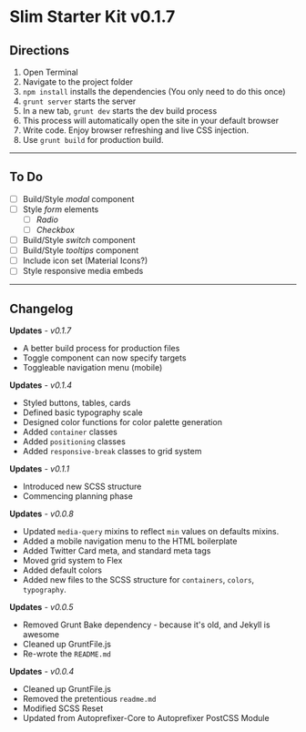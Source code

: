 # Slim Starter Kit v0.1.7


## Directions  

1. Open Terminal  
2. Navigate to the project folder  
3. `npm install` installs the dependencies (You only need to do this once)  
4. `grunt server` starts the server  
5. In a new tab, `grunt dev` starts the dev build process  
6. This process will automatically open the site in your default browser  
7. Write code. Enjoy browser refreshing and live CSS injection.   
8. Use `grunt build` for production build.

----

## To Do
- [ ] Build/Style *modal* component
- [ ] Style *form* elements
    - [ ] *Radio*
    - [ ] *Checkbox*
- [ ] Build/Style *switch* component
- [ ] Build/Style *tooltips* component
- [ ] Include icon set (Material Icons?)
- [ ] Style responsive media embeds

-----


## Changelog

__Updates__ - *v0.1.7*
- A better build process for production files
- Toggle component can now specify targets
- Toggleable navigation menu (mobile)

__Updates__ - *v0.1.4*
- Styled buttons, tables, cards
- Defined basic typography scale
- Designed color functions for color palette generation
- Added `container` classes
- Added `positioning` classes
- Added `responsive-break` classes to grid system

__Updates__ - *v0.1.1*
- Introduced new SCSS structure
- Commencing planning phase

__Updates__ - *v0.0.8*
- Updated `media-query` mixins to reflect `min` values on defaults mixins.
- Added a mobile navigation menu to the HTML boilerplate
- Added Twitter Card meta, and standard meta tags
- Moved grid system to Flex
- Added default colors
- Added new files to the SCSS structure for `containers`, `colors`, `typography`.

__Updates__ - *v0.0.5*
- Removed Grunt Bake dependency - because it's old, and Jekyll is awesome
- Cleaned up GruntFile.js
- Re-wrote the `README.md`

__Updates__ - *v0.0.4*
- Cleaned up GruntFile.js
- Removed the pretentious `readme.md`
- Modified SCSS Reset
- Updated from Autoprefixer-Core to Autoprefixer PostCSS Module